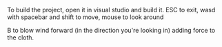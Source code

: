 To build the project, open it in visual studio and build it.
ESC to exit,
wasd with spacebar and shift to move,
mouse to look around

B to blow wind forward (in the direction you're looking in) adding force to the cloth.